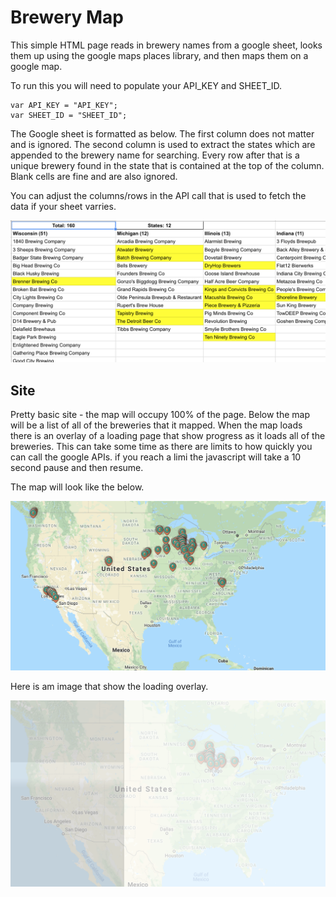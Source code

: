 # Brewery Map

This simple HTML page reads in brewery names from a google sheet, looks them up using the google maps places library, and then maps them on a google map.

To run this you will need to populate your API_KEY and SHEET_ID.

```
var API_KEY = "API_KEY";
var SHEET_ID = "SHEET_ID";
```

The Google sheet is formatted as below. The first column does not matter and is ignored. The second column is used to extract the states which are appended to the brewery name for searching. Every row after that is a unique brewery found in the state that is contained at the top of the column. Blank cells are fine and are also ignored.

You can adjust the columns/rows in the API call that is used to fetch the data if your sheet varries. 

![Brewery Map Google Sheet](images/brewery_map_sheet.png "Brewery Map Google Sheet")

## Site

Pretty basic site - the map will occupy 100% of the page. Below the map will be a list of all of the breweries that it mapped. When the map loads there is an overlay of a loading page that show progress as it loads all of the breweries. This can take some time as there are limits to how quickly you can call the google APIs. if you reach a limi the javascript will take a 10 second pause and then resume.

The map will look like the below.

![Brewery Map](images/brewery_map.png "Brewery Map")

Here is am image that show the loading overlay.

![Brewery Map Loading](images/brewery_map_loading.png "Brewery Map Loading")